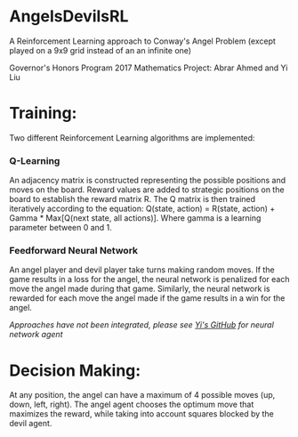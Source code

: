 # AngelsDevilsRL
A Reinforcement Learning approach to Conway's Angel Problem (except played on a 9x9 grid instead of an an infinite one)

Governor's Honors Program 2017 Mathematics Project: Abrar Ahmed and Yi Liu

# Training:

Two different Reinforcement Learning algorithms are implemented:

  ### Q-Learning 
  
  An adjacency matrix is constructed representing the possible positions and moves on the board. Reward values are added to strategic positions on the board to establish the reward matrix R. The Q matrix is then trained iteratively according to the equation: Q(state, action) = R(state, action) + Gamma * Max[Q(next state, all actions)]. Where gamma is a learning parameter between 0 and 1.

  ### Feedforward Neural Network
  
  An angel player and devil player take turns making random moves. If the game results in a loss for the angel, the neural network is penalized for each move the angel made during that game. Similarly, the neural network is rewarded for each move the angel made if the game results in a win for the angel.

*Approaches have not been integrated, please see [Yi's GitHub](https://github.com/yiliu77) for neural network agent*


# Decision Making:

  At any position, the angel can have a maximum of 4 possible moves (up, down, left, right). The angel agent chooses the optimum move that maximizes the reward, while taking into account squares blocked by the devil agent.
